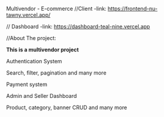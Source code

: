 Multivendor - E-commerce
//Client -link: https://frontend-nu-tawny.vercel.app/ 

// Dashboard -link: https://dashboard-teal-nine.vercel.app

//About The project:

**This is a multivendor project**

Authentication System

Search, filter, pagination and many more

Payment system

Admin and Seller Dashboard

Product, category, banner CRUD and many more
